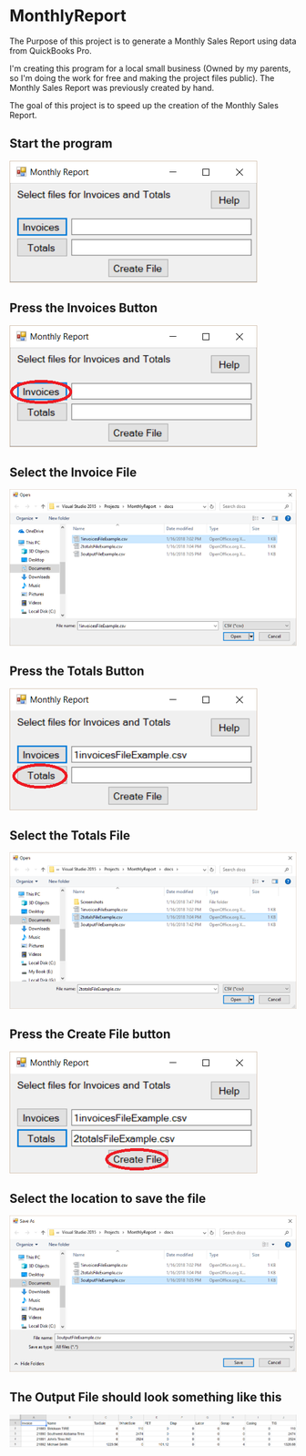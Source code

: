 # MonthlyReport

The Purpose of this project is to generate a Monthly Sales Report using data from QuickBooks Pro. 

I'm creating this program for a local small business (Owned by my parents, so I'm doing the work for free and making the project files public). The Monthly Sales Report was previously created by hand.

The goal of this project is to speed up the creation of the Monthly Sales Report.


## **Start the program**

![alt text](docs/Screenshots/Monthly.png)

## **Press the Invoices Button**

![alt text](docs/Screenshots/InvoicesButton.png)

## **Select the Invoice File**

![alt text](docs/Screenshots/SelectInvoiceFile.png)

## **Press the Totals Button**

![alt text](docs/Screenshots/TotalsButton.png)

## **Select the Totals File**

![alt text](docs/Screenshots/SelectTotalsFile.png)

## **Press the Create File button**

![alt text](docs/Screenshots/CreateFileButton.png)

## **Select the location to save the file**

![alt text](docs/Screenshots/SelectOutputFile.png)

## **The Output File should look something like this**

![alt text](docs/Screenshots/OutputFile.png)
